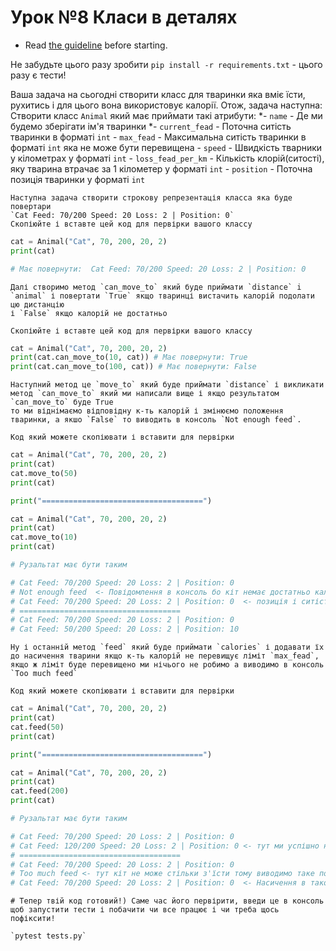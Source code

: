 # Урок №8 Класи в деталях

- Read [the guideline](https://github.com/mate-academy/py-task-guideline/blob/main/README.md) before starting.

Не забудьте цього разу зробити `pip install -r requirements.txt` - цього разу є тести!

Ваша задача на сьогодні створити класс для тваринки яка вміє їсти, рухитись і для цього вона використовує калорії.
Отож, задача наступна:
    Створити класс `Animal` який має приймати такі атрибути:
      *- `name` - Де ми будемо зберігати ім'я тваринки
      *- `current_fead` - Поточна ситість тваринки в форматі `int` 
      - `max_fead` - Максимальна ситість тваринки в форматі `int` яка не може бути перевищена
      - `speed` - Швидкість тварники у кілометрах у форматі `int`
      - `loss_fead_per_km` - Кількість клорій(ситості), яку тварина втрачає за 1 кілометер у форматі `int`
      - `position` - Поточна позиція тваринки у форматі `int`

    Наступна задача створити строкову репрезентація класса яка буде повертари
    `Cat Feed: 70/200 Speed: 20 Loss: 2 | Position: 0`
    Скопіюйте і вставте цей код для первірки вашого классу
```python
cat = Animal("Cat", 70, 200, 20, 2)
print(cat)

# Має повернути:  Cat Feed: 70/200 Speed: 20 Loss: 2 | Position: 0
```

    Далі створимо метод `can_move_to` який буде приймати `distance` i `animal` і повертати `True` якщо тваринці вистачить калорій подолати цю дистанцію
    і `False` якщо калорій не достатньо

    Скопіюйте і вставте цей код для первірки вашого классу

```python
cat = Animal("Cat", 70, 200, 20, 2)
print(cat.can_move_to(10, cat)) # Має повернути: True
print(cat.can_move_to(100, cat)) # Має повернути: False
```
    Наступний метод це `move_to` який буде приймати `distance` і викликати метод `can_move_to` який ми написали вище і якщо результатом `can_move_to` буде True 
    то ми віднімаємо відповідну к-ть калорій і змінюємо положення тваринки, а якшо `False` то виводить в консоль `Not enough feed`.

    Код який можете скопіювати і вставити для первірки

```python
cat = Animal("Cat", 70, 200, 20, 2)
print(cat)
cat.move_to(50)
print(cat)

print("====================================")

cat = Animal("Cat", 70, 200, 20, 2)
print(cat)
cat.move_to(10)
print(cat)

# Рузальтат має бути таким

# Cat Feed: 70/200 Speed: 20 Loss: 2 | Position: 0 
# Not enough feed  <- Повідомлення в консоль бо кіт немає достатньо калорій для такої подорожі
# Cat Feed: 70/200 Speed: 20 Loss: 2 | Position: 0  <- позиція і ситість не помінялись бо кіт немає достатньо калорій для такої подорожі
# ====================================
# Cat Feed: 70/200 Speed: 20 Loss: 2 | Position: 0 
# Cat Feed: 50/200 Speed: 20 Loss: 2 | Position: 10
```

    Ну і останній метод `feed` який буде приймати `calories` і додавати їх до насичення тварини якщо к-ть калорій не перевищує ліміт `max_fead`, якщо ж ліміт буде перевищено ми нічього не робимо а виводимо в консоль `Too much feed`

    Код який можете скопіювати і вставити для первірки

```python
cat = Animal("Cat", 70, 200, 20, 2)
print(cat)
cat.feed(50)
print(cat)

print("====================================")

cat = Animal("Cat", 70, 200, 20, 2)
print(cat)
cat.feed(200)
print(cat)

# Рузальтат має бути таким

# Cat Feed: 70/200 Speed: 20 Loss: 2 | Position: 0 
# Cat Feed: 120/200 Speed: 20 Loss: 2 | Position: 0 <- тут ми успішно накормили кота
# ====================================
# Cat Feed: 70/200 Speed: 20 Loss: 2 | Position: 0 
# Too much feed <- тут кіт не може стільки з'їсти тому виводимо таке повідомлення 
# Cat Feed: 70/200 Speed: 20 Loss: 2 | Position: 0  <- Насичення в такому випадку не помінялось

```

    # Тепер твій код готовий!) Саме час його первірити, введи це в консоль щоб запустити тести і побачити чи все працює і чи треба щось пофіксити!

    `pytest tests.py`
